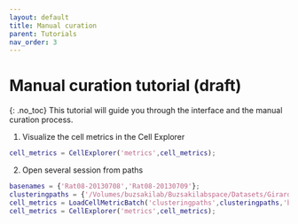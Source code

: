 ```yaml
---
layout: default
title: Manual curation
parent: Tutorials
nav_order: 3
---
```

# Manual curation tutorial (draft)
{: .no_toc}
This tutorial will guide you through the interface and the manual curation process.

1. Visualize the cell metrics in the Cell Explorer
```m
cell_metrics = CellExplorer('metrics',cell_metrics); 
```
2. Open several session from paths
```m
basenames = {'Rat08-20130708','Rat08-20130709'};
clusteringpaths = {'/Volumes/buzsakilab/Buzsakilabspace/Datasets/GirardeauG/Rat08/Rat08-20130708','/Volumes/buzsakilab/Buzsakilabspace/Datasets/GirardeauG/Rat08/Rat08-20130709'};
cell_metrics = LoadCellMetricBatch('clusteringpaths',clusteringpaths,'basenames',basenames);
cell_metrics = CellExplorer('metrics',cell_metrics);
```
